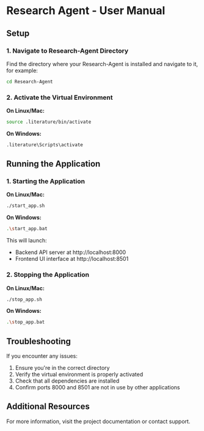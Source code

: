 # Research Agent - User Manual

## Setup

### 1. Navigate to Research-Agent Directory
Find the directory where your Research-Agent is installed and navigate to it, for example:
```bash
cd Research-Agent
```

### 2. Activate the Virtual Environment

**On Linux/Mac:**
```bash
source .literature/bin/activate
```

**On Windows:**
```bash
.literature\Scripts\activate
```

## Running the Application

### 1. Starting the Application

**On Linux/Mac:**
```bash
./start_app.sh
```

**On Windows:**
```bash
.\start_app.bat
```

This will launch:
- Backend API server at http://localhost:8000
- Frontend UI interface at http://localhost:8501

### 2. Stopping the Application

**On Linux/Mac:**
```bash
./stop_app.sh
```

**On Windows:**
```bash
.\stop_app.bat
```

## Troubleshooting

If you encounter any issues:
1. Ensure you're in the correct directory
2. Verify the virtual environment is properly activated
3. Check that all dependencies are installed
4. Confirm ports 8000 and 8501 are not in use by other applications

## Additional Resources

For more information, visit the project documentation or contact support.